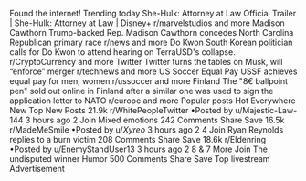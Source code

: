Found the internet!
Trending today
She-Hulk: Attorney at Law
Official Trailer | She-Hulk: Attorney at Law | Disney+
r/marvelstudios and more
Madison Cawthorn
Trump-backed Rep. Madison Cawthorn concedes North Carolina Republican primary race
r/news and more
Do Kwon
South Korean politician calls for Do Kwon to attend hearing on TerraUSD's collapse.
r/CryptoCurrency and more
Twitter
Twitter turns the tables on Musk, will “enforce” merger
r/technews and more
US Soccer Equal Pay
USSF achieves equal pay for men, women
r/ussoccer and more
Finland
The "8€ ballpoint pen" sold out online in Finland after a similar one was used to sign the application letter to NATO
r/europe and more
Popular posts
Hot
Everywhere
New
Top
New Posts
21.9k
r/WhitePeopleTwitter
•Posted by
u/Majestic-Law-144
3 hours ago
2
Join
Mixed emotions
242 Comments
Share
Save
16.5k
r/MadeMeSmile
•Posted by
u/_Xyreo_
3 hours ago
2
4
Join
Ryan Reynolds replies to a burn victim
208 Comments
Share
Save
18.6k
r/Eldenring
•Posted by
u/EnemyStandUser13
3 hours ago
2
8
& 7 More
Join
The undisputed winner
Humor
500 Comments
Share
Save
Top livestream
Advertisement
